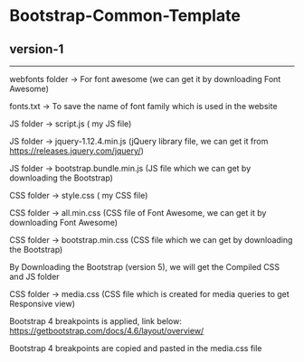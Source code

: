 # Bootstrap-Common-Template
version-1
-----------------------------------------------------------------------------------------------------------


-------------------------------------------------------------------------------------------------------------
webfonts folder -> For font awesome (we can get it by downloading Font Awesome)

fonts.txt -> To save the name of font family which is used in the website

JS folder -> script.js ( my JS file)

JS folder -> jquery-1.12.4.min.js (jQuery library file, we can get it from https://releases.jquery.com/jquery/)

JS folder -> bootstrap.bundle.min.js (JS file which we can get by downloading the Bootstrap)

CSS folder -> style.css ( my CSS file)

CSS folder -> all.min.css (CSS file of Font Awesome, we can get it by downloading Font Awesome)

CSS folder -> bootstrap.min.css (CSS file which we can get by downloading the Bootstrap)

By Downloading the Bootstrap (version 5), we will get the Compiled CSS and JS folder

CSS folder -> media.css (CSS file which is created for media queries to get Responsive view)

Bootstrap 4 breakpoints is applied, link below: https://getbootstrap.com/docs/4.6/layout/overview/

Bootstrap 4 breakpoints are copied and pasted in the media.css file


